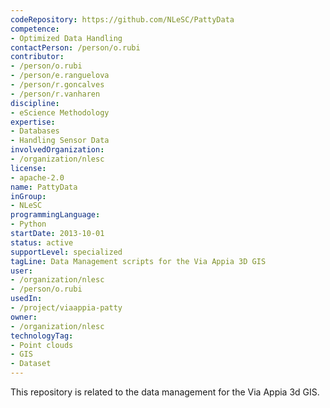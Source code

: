 ```yaml
---
codeRepository: https://github.com/NLeSC/PattyData
competence:
- Optimized Data Handling
contactPerson: /person/o.rubi
contributor:
- /person/o.rubi
- /person/e.ranguelova
- /person/r.goncalves
- /person/r.vanharen
discipline:
- eScience Methodology
expertise:
- Databases
- Handling Sensor Data
involvedOrganization:
- /organization/nlesc
license:
- apache-2.0
name: PattyData
inGroup:
- NLeSC
programmingLanguage:
- Python
startDate: 2013-10-01
status: active
supportLevel: specialized
tagLine: Data Management scripts for the Via Appia 3D GIS
user:
- /organization/nlesc
- /person/o.rubi
usedIn:
- /project/viaappia-patty
owner: 
- /organization/nlesc
technologyTag:
- Point clouds
- GIS
- Dataset
---
```

This repository is related to the data management for the Via Appia 3d GIS.
